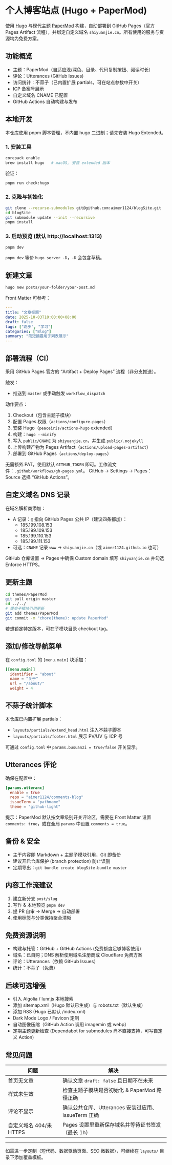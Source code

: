 # 个人博客站点 (Hugo + PaperMod)

使用 [Hugo](https://gohugo.io/) 与现代主题 [PaperMod](https://github.com/adityatelange/hugo-PaperMod) 构建，自动部署到 GitHub Pages（官方 Pages Artifact 流程），并绑定自定义域名 `shiyuanjie.cn`。所有使用的服务与资源均为免费方案。

## 功能概览
- 主题：PaperMod（自适应浅/深色、目录、代码复制按钮、阅读时长）
- 评论：Utterances (GitHub Issues)
- 访问统计：不蒜子（已内置扩展 partials，可在站点参数中开关）
- ICP 备案号展示
- 自定义域名 CNAME 已配置
- GitHub Actions 自动构建与发布

## 本地开发
本仓库使用 pnpm 脚本管理，不内置 hugo 二进制；请先安装 Hugo Extended。

### 1. 安装工具
```bash
corepack enable
brew install hugo   # macOS, 安装 extended 版本
```
验证：
```bash
pnpm run check:hugo
```

### 2. 克隆与初始化
```bash
git clone --recurse-submodules git@github.com:aimer1124/blogSite.git
cd blogSite
git submodule update --init --recursive
pnpm install
```

### 3. 启动预览 (默认 http://localhost:1313)
```bash
pnpm dev
```
`pnpm dev` 等价 `hugo server -D`，`-D` 会包含草稿。

## 新建文章
```bash
hugo new posts/your-folder/your-post.md
```
Front Matter 可参考：
```yaml
---
title: "文章标题"
date: 2025-10-03T10:00:00+08:00
draft: false
tags: ["跑步", "学习"]
categories: ["Blog"]
summary: "简短摘要用于列表展示"
---
```

## 部署流程（CI）
采用 GitHub Pages 官方的 “Artifact + Deploy Pages” 流程（非分支推送）。

触发：
- 推送到 `master` 或手动触发 `workflow_dispatch`

动作要点：
1. Checkout（包含主题子模块）
2. 配置 Pages 权限（`actions/configure-pages`）
3. 安装 Hugo（`peaceiris/actions-hugo` extended）
4. 构建：`hugo --minify`
5. 写入 `public/CNAME` 为 `shiyuanjie.cn`，并生成 `public/.nojekyll`
6. 上传构建产物为 Pages Artifact（`actions/upload-pages-artifact`）
7. 部署到 GitHub Pages（`actions/deploy-pages`）

无需额外 PAT，使用默认 `GITHUB_TOKEN` 即可。工作流文件：`.github/workflows/gh-pages.yml`。
GitHub -> Settings -> Pages：Source 选择 “GitHub Actions”。

## 自定义域名 DNS 记录
在域名解析商添加：
- A 记录：`@` 指向 GitHub Pages 公共 IP（建议四条都加）：
  - 185.199.108.153
  - 185.199.109.153
  - 185.199.110.153
  - 185.199.111.153
- 可选：`CNAME` 记录 `www` -> `shiyuanjie.cn`（或 `aimer1124.github.io` 也可）

GitHub 仓库设置 -> Pages 中确保 Custom domain 填写 `shiyuanjie.cn` 并勾选 Enforce HTTPS。

## 更新主题
```bash
cd themes/PaperMod
git pull origin master
cd ../../
# 提交子模块引用更新
git add themes/PaperMod
git commit -m "chore(theme): update PaperMod"
```

若想锁定特定版本，可在子模块目录 checkout tag。

## 添加/修改导航菜单
在 `config.toml` 的 `[menu.main]` 块添加：
```toml
[[menu.main]]
  identifier = "about"
  name = "关于"
  url = "/about/"
  weight = 4
```

## 不蒜子统计脚本
本仓库已内置扩展 partials：
- `layouts/partials/extend_head.html` 注入不蒜子脚本
- `layouts/partials/footer.html` 展示 PV/UV 与 ICP 号

可通过 `config.toml` 中 `params.busuanzi = true/false` 开关显示。

## Utterances 评论
确保在配置中：
```toml
[params.utteranc]
  enable = true
  repo = "aimer1124/comments-blog"
  issueTerm = "pathname"
  theme = "github-light"
```
提示：PaperMod 默认按文章级别开关评论区，需要在 Front Matter 设置 `comments: true`，或在全局 `params` 中设置 `comments = true`。

## 备份 & 安全
- 主干内容即 Markdown + 主题子模块引用，Git 即备份
- 建议开启仓库保护 (branch protection) 防止误删
- 定期导出：`git bundle create blogSite.bundle master`

## 内容工作流建议
1. 建立新分支 `post/slug`
2. 写作 & 本地预览 `pnpm dev`
3. 提 PR 自审 -> Merge -> 自动部署
4. 使用标签与分类保持聚合清晰

## 免费资源说明
- 构建与托管：GitHub + GitHub Actions (免费额度足够博客使用)
- 域名：已自购；DNS 解析使用域名注册商或 Cloudflare 免费方案
- 评论：Utterances（依赖 GitHub Issues）
- 统计：不蒜子（免费）

## 后续可选增强
- 引入 Algolia / lunr.js 本地搜索
- 添加 sitemap.xml（Hugo 默认已生成）与 robots.txt（默认生成）
- 添加 RSS (Hugo 已默认 /index.xml)
- Dark Mode Logo / Favicon 定制
- 自动图像压缩（GitHub Action 调用 imagemin 或 webp）
- 定期主题更新检查 (Dependabot for submodules 尚不直接支持，可写自定义 Action)

## 常见问题
| 问题 | 解决 |
|------|------|
| 首页无文章 | 确认文章 `draft: false` 且日期不在未来 |
| 样式未生效 | 检查主题子模块是否初始化 & PaperMod 路径正确 |
| 评论不显示 | 确认公共仓库、Utterances 安装过应用、issueTerm 正确 |
| 自定义域名 404/未 HTTPS | Pages 设置里重新保存域名并等待证书签发（最长 1h） |

---
如需进一步定制（短代码、数据驱动页面、SEO 微数据），可继续在 `layouts/` 目录下添加覆盖模板。
